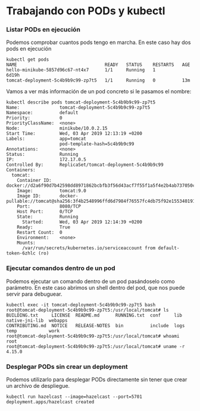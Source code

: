 # Trabajando con PODs y kubectl

### Listar PODs en ejecución

Podemos comprobar cuantos pods tengo en marcha. En este caso hay dos pods en ejecución
```
kubectl get pods
NAME                                 READY   STATUS    RESTARTS   AGE
hello-minikube-5857d96c67-nt4x7      1/1     Running   1          6d19h
tomcat-deployment-5c4b9b9c99-zp7t5   1/1     Running   0          13m
```
Vamos a ver más información de un pod concreto si le pasamos el nombre:
```
kubectl describe pods tomcat-deployment-5c4b9b9c99-zp7t5
Name:               tomcat-deployment-5c4b9b9c99-zp7t5
Namespace:          default
Priority:           0
PriorityClassName:  <none>
Node:               minikube/10.0.2.15
Start Time:         Wed, 03 Apr 2019 12:13:19 +0200
Labels:             app=tomcat
                    pod-template-hash=5c4b9b9c99
Annotations:        <none>
Status:             Running
IP:                 172.17.0.5
Controlled By:      ReplicaSet/tomcat-deployment-5c4b9b9c99
Containers:
  tomcat:
    Container ID:   docker://d2a6f90d7b42598dd8971862bcbfb3f56d43acf7f55f1a5f4e2b4ab737050ce6
    Image:          tomcat:9.0
    Image ID:       docker-pullable://tomcat@sha256:3f4b2548996ffd6d7984f76557fc4db75f92e155340191f7a7325b1f751d10ac
    Port:           8080/TCP
    Host Port:      0/TCP
    State:          Running
      Started:      Wed, 03 Apr 2019 12:14:39 +0200
    Ready:          True
    Restart Count:  0
    Environment:    <none>
    Mounts:
      /var/run/secrets/kubernetes.io/serviceaccount from default-token-6zhlc (ro)
```
### Ejecutar comandos dentro de un pod

Podemos ejecutar un comando dentro de un pod pasándoselo como parámetro.
En este caso abrimos un shell dentro del pod, que nos puede servir para debuguear.

```
kubectl exec -it tomcat-deployment-5c4b9b9c99-zp7t5 bash
root@tomcat-deployment-5c4b9b9c99-zp7t5:/usr/local/tomcat# ls
BUILDING.txt     LICENSE  README.md      RUNNING.txt  conf     lib   native-jni-lib  webapps
CONTRIBUTING.md  NOTICE   RELEASE-NOTES  bin          include  logs  temp            work
root@tomcat-deployment-5c4b9b9c99-zp7t5:/usr/local/tomcat# whoami
root
root@tomcat-deployment-5c4b9b9c99-zp7t5:/usr/local/tomcat# uname -r
4.15.0
```

### Desplegar PODs sin crear un deployment

Podemos utilizarlo para desplegar PODs directamente sin tener que crear un archivo de despliegue.

```
kubectl run hazelcast --image=hazelcast --port=5701
deployment.apps/hazelcast created
```
